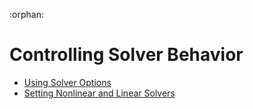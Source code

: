 :orphan:

# Controlling Solver Behavior

- [Using Solver Options](solver_options.ipynb)
- [Setting Nonlinear and Linear Solvers](set_solvers.ipynb)
